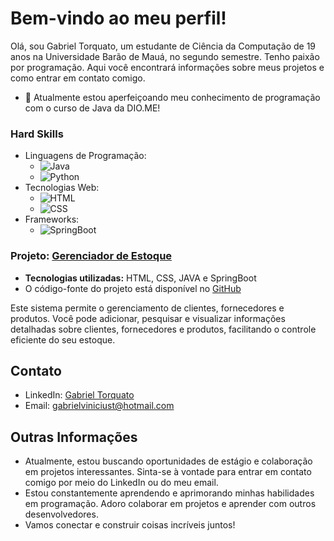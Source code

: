# Bem-vindo ao meu perfil!

Olá, sou Gabriel Torquato, um estudante de Ciência da Computação de 19 anos na Universidade Barão de Mauá, no segundo semestre. Tenho paixão por programação. Aqui você encontrará informações sobre meus projetos e como entrar em contato comigo.

- 🌱 Atualmente estou aperfeiçoando meu conhecimento de programação com o curso de Java da DIO.ME!

### Hard Skills

- Linguagens de Programação:
  - ![Java](https://example.com/java-icon.png)
  - ![Python](https://example.com/python-icon.png)
- Tecnologias Web:
  - ![HTML](https://example.com/html-icon.png)
  - ![CSS](https://example.com/css-icon.png)
- Frameworks:
  - ![SpringBoot](https://example.com/springboot-icon.png)

### Projeto: [Gerenciador de Estoque](https://github.com/gabrieltorquat0/funtec-java-projeto-controleDeEstoque)

- **Tecnologias utilizadas:** HTML, CSS, JAVA e SpringBoot
- O código-fonte do projeto está disponível no [GitHub](https://github.com/gabrieltorquat0/funtec-java-projeto-controleDeEstoque)

Este sistema permite o gerenciamento de clientes, fornecedores e produtos. Você pode adicionar, pesquisar e visualizar informações detalhadas sobre clientes, fornecedores e produtos, facilitando o controle eficiente do seu estoque.

## Contato

- LinkedIn: [Gabriel Torquato](https://www.linkedin.com/in/gabriel-vinicius-torquato/)
- Email: [gabrielviniciust@hotmail.com](mailto:gabrielviniciust@hotmail.com)

## Outras Informações

- Atualmente, estou buscando oportunidades de estágio e colaboração em projetos interessantes. Sinta-se à vontade para entrar em contato comigo por meio do LinkedIn ou do meu email.
- Estou constantemente aprendendo e aprimorando minhas habilidades em programação. Adoro colaborar em projetos e aprender com outros desenvolvedores.
- Vamos conectar e construir coisas incríveis juntos!
